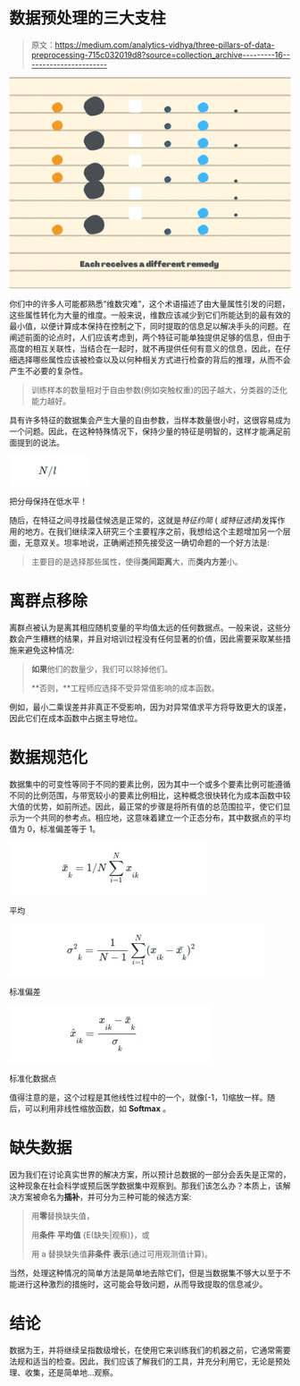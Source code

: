 # 数据预处理的三大支柱

> 原文：<https://medium.com/analytics-vidhya/three-pillars-of-data-preprocessing-715c032019d8?source=collection_archive---------16----------------------->

![](img/d28eb73be825aebb72895324ffa98771.png)

你们中的许多人可能都熟悉“维数灾难”，这个术语描述了由大量属性引发的问题，这些属性转化为大量的维度。一般来说，维数应该减少到它们所能达到的最有效的最小值，以便计算成本保持在控制之下，同时提取的信息足以解决手头的问题。在阐述前面的论点时，人们应该考虑到，两个特征可能单独提供足够的信息，但由于高度的相互关联性，当结合在一起时，就不再提供任何有意义的信息，因此，在仔细选择哪些属性应该被检查以及以何种相关方式进行检查的背后的推理，从而不会产生不必要的复杂性。

> 训练样本的数量相对于自由参数(例如突触权重)的因子越大，分类器的泛化能力越好。

具有许多特征的数据集会产生大量的自由参数，当样本数量很小时，这很容易成为一个问题。因此，在这种特殊情况下，保持少量的特征是明智的，这样才能满足前面提到的说法。

![](img/4085e298a6b50a55c73d1df364dd5a81.png)

把分母保持在低水平！

随后，在特征之间寻找最佳候选是正常的，这就是*特征约简* ( *或特征选择*)发挥作用的地方。在我们继续深入研究三个主要程序之前，我想给这个主题增加另一个层面，无意双关。坦率地说，正确阐述预先接受这一确切命题的一个好方法是:

> 主要目的是选择那些属性，使得**类间距离**大，而**类内方差**小。

# 离群点移除

离群点被认为是离其相应随机变量的平均值太远的任何数据点。一般来说，这些分数会产生糟糕的结果，并且对培训过程没有任何显著的价值，因此需要采取某些措施来避免这种情况:

> **如果**他们的数量少，我们可以除掉他们。
> 
> **否则，**工程师应选择不受异常值影响的成本函数。

例如，最小二乘误差并非真正不受影响，因为对异常值求平方将导致更大的误差，因此它们在成本函数中占据主导地位。

# 数据规范化

数据集中的可变性等同于不同的要素比例，因为其中一个或多个要素比例可能遵循不同的比例范围，与带宽较小的要素比例相比，这种概念很快转化为成本函数中较大值的优势，如前所述。因此，最正常的步骤是将所有值的总范围拉平，使它们显示为一个共同的参考点。相应地，这意味着建立一个正态分布，其中数据点的平均值为 0，标准偏差等于 1。

![](img/2fdb80faa8ff4f1d0cd2f492fe1a7cb2.png)

平均

![](img/82facee227d9e85cddbaa39dd1941cdf.png)

标准偏差

![](img/135034ffc94b7f8f85ade2de25301893.png)

标准化数据点

值得注意的是，这个过程是其他线性过程中的一个，就像[-1，1]缩放一样。随后，可以利用非线性缩放函数，如 **Softmax** 。

# 缺失数据

因为我们在讨论真实世界的解决方案，所以预计总数据的一部分会丢失是正常的，这种现象在社会科学或预后医学数据集中观察到。那我们该怎么办？本质上，该解决方案被命名为**插补**，并可分为三种可能的候选方案:

> 用**零**替换缺失值，
> 
> 用**条件** **平均值** {E(缺失|观察)}，或
> 
> 用 a 替换缺失值**非条件** **表示**(通过可用观测值计算)。

当然，处理这种情况的简单方法是简单地去除它们，但是当数据集不够大以至于不能进行这种激烈的措施时，这可能会导致问题，从而导致提取的信息减少。

# 结论

数据为王，并将继续呈指数级增长，在使用它来训练我们的机器之前，它通常需要法规和适当的检查。因此，我们应该了解我们的工具，并充分利用它，无论是预处理、收集，还是简单地…观察。